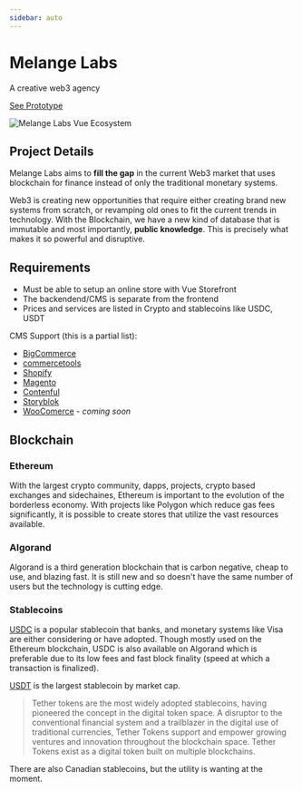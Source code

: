 ```yaml
---
sidebar: auto
---
```


# Melange Labs
A creative web3 agency

[See Prototype](https://melangelabs.netlify.app)

![Melange Labs Vue Ecosystem](/images/work/melangelabs/melangelabs-hero.png)

## Project Details
Melange Labs aims to **fill the gap** in the current Web3 market that uses blockchain for finance instead of only the traditional monetary systems. 

Web3 is creating new opportunities that require either creating brand new systems from scratch, or revamping old ones to fit the current trends in technology.  With the Blockchain, we have a new kind of database that is immutable and most importantly, **public knowledge**. This is precisely what makes it so powerful and disruptive.  

## Requirements

- Must be able to setup an online store with Vue Storefront
- The backendend/CMS is separate from the frontend
- Prices and services are listed in Crypto and stablecoins like USDC, USDT

CMS Support (this is a partial list):

- [BigCommerce](https://www.bigcommerce.com/)
- [commercetools](https://commercetools.com/?location=apac)
- [Shopify](https://www.shopify.com/)
- [Magento](https://business.adobe.com/ca/products/magento/magento-commerce.html)
- [Contenful](https://www.contentful.com/)
- [Storyblok](https://www.storyblok.com/)
- [WooComerce](https://woocommerce.com/) - *coming soon*

## Blockchain

### Ethereum
With the largest crypto community, dapps, projects, crypto based exchanges and sidechaines, Ethereum is important to the evolution of the borderless economy.  With projects like Polygon which reduce gas fees significantly, it is possible to create stores that utilize the vast resources available. 

### Algorand
Algorand is a third generation blockchain that is carbon negative, cheap to use, and blazing fast.  It is still new and so doesn't have the same number of users but the technology is cutting edge. 

### Stablecoins

[USDC](https://www.circle.com/en/usdc) is a popular stablecoin that banks, and monetary systems like Visa are either considering or have adopted.  Though mostly used on the Ethereum blockchain, USDC is also available on Algorand which is preferable due to its low fees and fast block finality (speed at which a transaction is finalized). 

[USDT](https://tether.to/en/) is the largest stablecoin by market cap.

>Tether tokens are the most widely adopted stablecoins, having pioneered the concept in the digital token space. A disruptor to the conventional financial system and a trailblazer in the digital use of traditional currencies, Tether Tokens support and empower growing ventures and innovation throughout the blockchain space. Tether Tokens exist as a digital token built on multiple blockchains.

There are also Canadian stablecoins, but the utility is wanting at the moment.  


